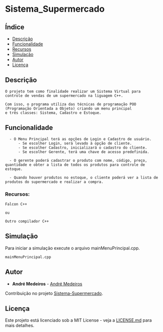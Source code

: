 # Sistema_Supermercado

## Índice
- [Descrição](#Descrição)
- [Funcionalidade](#Funcionalidade)
- [Recursos](#Recursos)
- [Simulação](#Simulação)
- [Autor](#Autor)
- [Licença](#Licença)

## Descrição

```
O projeto tem como finalidade realizar um Sistema Virtual para controle de vendas de um supermercado na liguagem C++.

Com isso, o programa utiliza das técnicas de programação POO (Programação Orientada a Objeto) criando um menu principal
e três classes: Sistema, Cadastro e Estoque.
```

## Funcionalidade

```
  - O Menu Principal terá as opções de Login e Cadastro de usuário.
      - Se escolher Login, será levado à opção de cliente.
      - Se escolher Cadastro, inicializará o cadastro do cliente.
      - Se escolher Gerente, terá uma chave de acesso predefinida.

  - O gerente poderá cadastrar o produto com nome, código, preço, quantidade e obter a lista de todos os produtos para controle de estoque.

  - Quando houver produtos no estoque, o cliente poderá ver a lista de produtos do supermercado e realizar a compra.
```

### Recursos:

```
Falcon C++

ou

Outro compilador C++
```

## Simulação

Para iniciar a simulação execute o arquivo mainMenuPrincipal.cpp.

```
mainMenuPrincipal.cpp
```

## Autor

* **André Medeiros** - [André Medeiros](https://github.com/andreemedeiros)

Contribuição no projeto [Sistema-Supermercado](https://github.com/andreemedeiros/Sistema-Supermercado/graphs/contributors).

## Licença

Este projeto está licenciado sob a MIT License - veja a [LICENSE.md](LICENSE.md) para mais detalhes.
